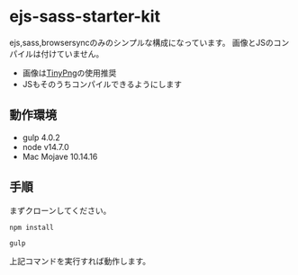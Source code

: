 # ejs-sass-starter-kit

ejs,sass,browsersyncのみのシンプルな構成になっています。
画像とJSのコンパイルは付けていません。

- 画像は[TinyPng](https://tinypng.com/)の使用推奨
- JSもそのうちコンパイルできるようにします

## 動作環境
- gulp 4.0.2
- node v14.7.0
- Mac Mojave 10.14.16


## 手順
まずクローンしてください。

```
npm install

gulp
```

上記コマンドを実行すれば動作します。